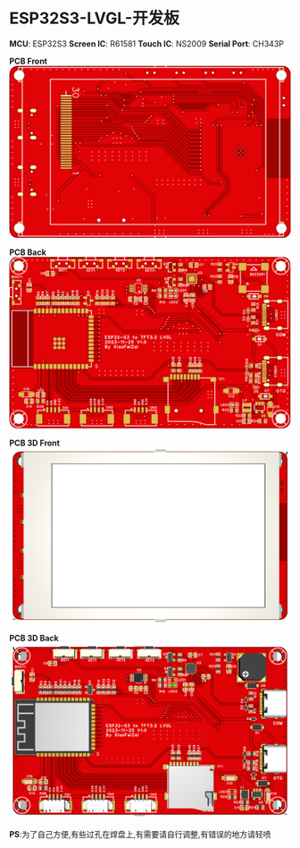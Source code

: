 #  ESP32S3-LVGL-开发板

**MCU**: ESP32S3
**Screen IC**: R61581
**Touch IC**:  NS2009
**Serial Port**: CH343P

**PCB Front**
![PCB](/Img/img4.png)

**PCB Back**
![PCB](/Img/img3.png)

**PCB 3D Front**
![PCB 3D](/Img/img2.png)

**PCB 3D Back**
![PCB 3D](/Img/img1.png)

**PS**:为了自己方便,有些过孔在焊盘上,有需要请自行调整,有错误的地方请轻喷